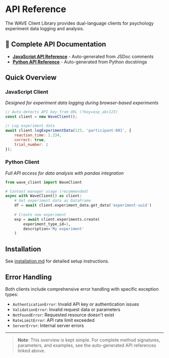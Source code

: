 # API Reference

The WAVE Client Library provides dual-language clients for psychology experiment data logging and analysis.

## 📖 Complete API Documentation

- **[JavaScript API Reference](javascript-api-reference.md)** - Auto-generated from JSDoc comments
- **[Python API Reference](python-api-reference.md)** - Auto-generated from Python docstrings

## Quick Overview

### JavaScript Client
*Designed for experiment data logging during browser-based experiments*

```javascript
// Auto-detects API key from URL (?key=exp_abc123)
const client = new WaveClient();

// Log experiment data
await client.logExperimentData(123, 'participant-001', {
    reaction_time: 1.234,
    correct: true,
    trial_number: 1
});
```

### Python Client  
*Full API access for data analysis with pandas integration*

```python
from wave_client import WaveClient

# Context manager usage (recommended)
async with WaveClient() as client:
    # Get experiment data as DataFrame
    df = await client.experiment_data.get_data('experiment-uuid')
    
    # Create new experiment
    exp = await client.experiments.create(
        experiment_type_id=1,
        description='My experiment'
    )
```

## Installation

See [installation.md](installation.md) for detailed setup instructions.

## Error Handling

Both clients include comprehensive error handling with specific exception types:

- `AuthenticationError`: Invalid API key or authentication issues
- `ValidationError`: Invalid request data or parameters  
- `NotFoundError`: Requested resource doesn't exist
- `RateLimitError`: API rate limit exceeded
- `ServerError`: Internal server errors

---

> **Note**: This overview is kept simple. For complete method signatures, parameters, and examples, see the auto-generated API references linked above.